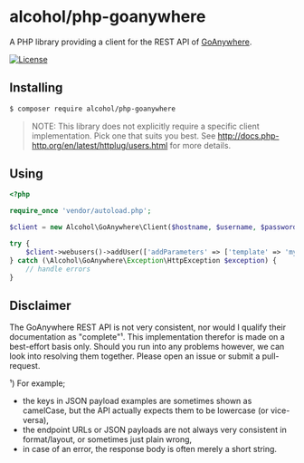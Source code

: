 # alcohol/php-goanywhere

A PHP library providing a client for the REST API of [GoAnywhere](https://www.goanywhere.com).

[![License](https://img.shields.io/packagist/l/alcohol/php-goanywhere.svg?style=flat-square)](https://packagist.org/packages/alcohol/go-anywhere)

## Installing

``` sh
$ composer require alcohol/php-goanywhere
```

> NOTE: This library does not explicitly require a specific client implementation. Pick one that
> suits you best. See http://docs.php-http.org/en/latest/httplug/users.html for more details.

## Using

``` php
<?php

require_once 'vendor/autoload.php';

$client = new Alcohol\GoAnywhere\Client($hostname, $username, $password);

try {
    $client->webusers()->addUser(['addParameters' => ['template' => 'my-template', 'username' => 'Foo']]);
} catch (\Alcohol\GoAnywhere\Exception\HttpException $exception) {
    // handle errors
}
```

## Disclaimer

The GoAnywhere REST API is not very consistent, nor would I qualify their documentation as "complete"¹. This 
implementation therefor is made on a best-effort basis only. Should you run into any problems however, we can
look into resolving them together. Please open an issue or submit a pull-request.

¹) For example;

- the keys in JSON payload examples are sometimes shown as camelCase, but the API actually expects them to be lowercase (or vice-versa),
- the endpoint URLs or JSON payloads are not always very consistent in format/layout, or sometimes just plain wrong,
- in case of an error, the response body is often merely a short string.

